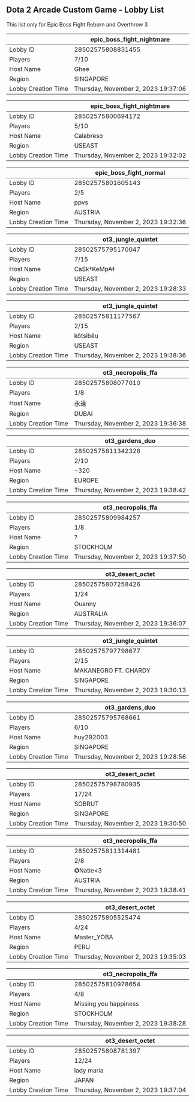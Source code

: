 ## Dota 2 Arcade Custom Game - Lobby List

This list only for Epic Boss Fight Reborn and Overthrow 3

|  | epic_boss_fight_nightmare |
| ------ | ------ |
| Lobby ID | 28502575808831455 |
| Players | 7/10 |
| Host Name | Ghee |
| Region | SINGAPORE |
| Lobby Creation Time | Thursday, November 2, 2023 19:37:06 |


|  | epic_boss_fight_nightmare |
| ------ | ------ |
| Lobby ID | 28502575800694172 |
| Players | 5/10 |
| Host Name | Calabreso |
| Region | USEAST |
| Lobby Creation Time | Thursday, November 2, 2023 19:32:02 |


|  | epic_boss_fight_normal |
| ------ | ------ |
| Lobby ID | 28502575801605143 |
| Players | 2/5 |
| Host Name | ppvs |
| Region | AUSTRIA |
| Lobby Creation Time | Thursday, November 2, 2023 19:32:36 |


|  | ot3_jungle_quintet |
| ------ | ------ |
| Lobby ID | 28502575795170047 |
| Players | 7/15 |
| Host Name | CaSk†KeMpA‡ |
| Region | USEAST |
| Lobby Creation Time | Thursday, November 2, 2023 19:28:33 |


|  | ot3_jungle_quintet |
| ------ | ------ |
| Lobby ID | 28502575811177567 |
| Players | 2/15 |
| Host Name | kötsibëu |
| Region | USEAST |
| Lobby Creation Time | Thursday, November 2, 2023 19:38:36 |


|  | ot3_necropolis_ffa |
| ------ | ------ |
| Lobby ID | 28502575808077010 |
| Players | 1/8 |
| Host Name | 永遠 |
| Region | DUBAI |
| Lobby Creation Time | Thursday, November 2, 2023 19:36:38 |


|  | ot3_gardens_duo |
| ------ | ------ |
| Lobby ID | 28502575811342328 |
| Players | 2/10 |
| Host Name | -320 |
| Region | EUROPE |
| Lobby Creation Time | Thursday, November 2, 2023 19:38:42 |


|  | ot3_necropolis_ffa |
| ------ | ------ |
| Lobby ID | 28502575809984257 |
| Players | 1/8 |
| Host Name | ? |
| Region | STOCKHOLM |
| Lobby Creation Time | Thursday, November 2, 2023 19:37:50 |


|  | ot3_desert_octet |
| ------ | ------ |
| Lobby ID | 28502575807258426 |
| Players | 1/24 |
| Host Name | Ouanny |
| Region | AUSTRALIA |
| Lobby Creation Time | Thursday, November 2, 2023 19:36:07 |


|  | ot3_jungle_quintet |
| ------ | ------ |
| Lobby ID | 28502575797798677 |
| Players | 2/15 |
| Host Name | MAKANEGRO FT. CHARDY |
| Region | SINGAPORE |
| Lobby Creation Time | Thursday, November 2, 2023 19:30:13 |


|  | ot3_gardens_duo |
| ------ | ------ |
| Lobby ID | 28502575795768661 |
| Players | 6/10 |
| Host Name | huy292003 |
| Region | SINGAPORE |
| Lobby Creation Time | Thursday, November 2, 2023 19:28:56 |


|  | ot3_desert_octet |
| ------ | ------ |
| Lobby ID | 28502575798780935 |
| Players | 17/24 |
| Host Name | SOBRUT |
| Region | SINGAPORE |
| Lobby Creation Time | Thursday, November 2, 2023 19:30:50 |


|  | ot3_necropolis_ffa |
| ------ | ------ |
| Lobby ID | 28502575811314481 |
| Players | 2/8 |
| Host Name | ✪Natie<3 |
| Region | AUSTRIA |
| Lobby Creation Time | Thursday, November 2, 2023 19:38:41 |


|  | ot3_desert_octet |
| ------ | ------ |
| Lobby ID | 28502575805525474 |
| Players | 4/24 |
| Host Name | Master_YOBA |
| Region | PERU |
| Lobby Creation Time | Thursday, November 2, 2023 19:35:03 |


|  | ot3_necropolis_ffa |
| ------ | ------ |
| Lobby ID | 28502575810978654 |
| Players | 4/8 |
| Host Name | Missing you happiness |
| Region | STOCKHOLM |
| Lobby Creation Time | Thursday, November 2, 2023 19:38:28 |


|  | ot3_desert_octet |
| ------ | ------ |
| Lobby ID | 28502575808781397 |
| Players | 12/24 |
| Host Name | lady maria |
| Region | JAPAN |
| Lobby Creation Time | Thursday, November 2, 2023 19:37:04 |


